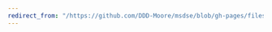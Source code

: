 ```yaml
---
redirect_from: "/https://github.com/DDD-Moore/msdse/blob/gh-pages/files/Creating_Institutional_Change.pdf/"
---
```

